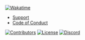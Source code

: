 [![Wakatime](https://wakatime.com/badge/github/Wixonic/Bot.svg?style=flat)](https://wakatime.com/badge/github/Wixonic/Bot)

- [Support](https://github.com/Wixonic/Bot/blob/Default/.github/SUPPORT.md)
- [Code of Conduct](https://github.com/Wixonic/Bot/blob/Default/.github/CODE_OF_CONDUCT.md)

[![Contributors](https://img.shields.io/github/contributors/Wixonic/Bot?color=%2308F&label=Contributors)](https://github.com/Wixonic/Bot/blob/Default/.github/CONTRIBUTING.md)
[![License](https://img.shields.io/github/license/Wixonic/Bot?color=%23555&label=License)](https://github.com/Wixonic/Bot/blob/Default/LICENSE)
[![Discord](https://img.shields.io/discord/1020663521530351627?logo=discord&logoColor=94ABFC&label=Discord&color=7289DA)](https://go.wixonic.fr/discord)